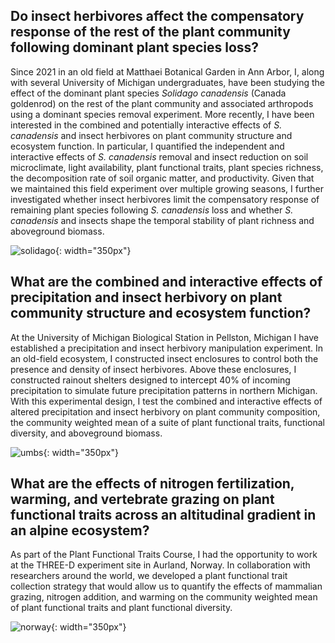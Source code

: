 ## Do insect herbivores affect the compensatory response of the rest of the plant community following dominant plant species loss? 

Since 2021 in an old field at Matthaei Botanical Garden in Ann Arbor, I, along with several University of Michigan undergraduates, have been studying the effect of the dominant plant species *Solidago canadensis* (Canada goldenrod) on the rest of the plant community and associated arthropods using a dominant species removal experiment. More recently, I have been interested in the combined and potentially interactive effects of *S. canadensis* and insect herbivores on plant community structure and ecosystem function. In particular, I quantified the independent and interactive effects of *S. canadensis* removal and insect reduction on soil microclimate, light availability, plant functional traits, plant species richness, the decomposition rate of soil organic matter, and productivity. Given that we maintained this field experiment over multiple growing seasons, I further investigated whether insect herbivores limit the compensatory response of remaining plant species following *S. canadensis* loss and whether *S. canadensis* and insects shape the temporal stability of plant richness and aboveground biomass.

![solidago](mat.JPG){: width="350px"}

## What are the combined and interactive effects of precipitation and insect herbivory on plant community structure and ecosystem function? 

At the University of Michigan Biological Station in Pellston, Michigan I have established a precipitation and insect herbivory manipulation experiment. In an old-field ecosystem, I constructed insect enclosures to control both the presence and density of insect herbivores. Above these enclosures, I constructed rainout shelters designed to intercept 40% of incoming precipitation to simulate future precipitation patterns in northern Michigan. With this experimental design, I test the combined and interactive effects of altered precipitation and insect herbivory on plant community composition, the community weighted mean of a suite of plant functional traits, functional diversity, and aboveground biomass. 

![umbs](umbs.jpg){: width="350px"}

## What are the effects of nitrogen fertilization, warming, and vertebrate grazing on plant functional traits across an altitudinal gradient in an alpine ecosystem?

As part of the Plant Functional Traits Course, I had the opportunity to work at the THREE-D experiment site in Aurland, Norway. In collaboration with researchers around the world, we developed a plant functional trait collection strategy that would allow us to quantify the effects of mammalian grazing, nitrogen addition, and warming on the community weighted mean of plant functional traits and plant functional diversity. 

![norway](norway.JPG){: width="350px"}
